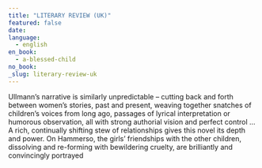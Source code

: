 ```yaml
---
title: "LITERARY REVIEW (UK)"
featured: false
date:
language:
  - english
en_book:
  - a-blessed-child
no_book:
_slug: literary-review-uk
---
```


Ullmann’s narrative is similarly unpredictable – cutting back and forth between women’s stories, past and present, weaving together snatches of children’s voices from long ago, passages of lyrical interpretation or humorous observation, all with strong authorial vision and perfect control … A rich, continually shifting stew of relationships gives this novel its depth and power. On Hammerso, the girls’ friendships with the other children, dissolving and re-forming with bewildering cruelty, are brilliantly and convincingly portrayed

